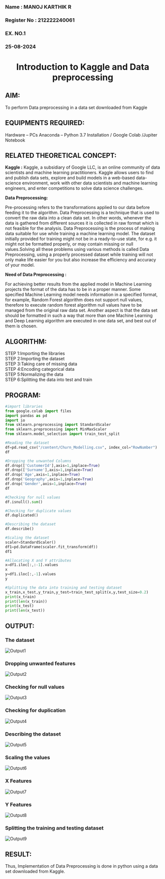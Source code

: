 <H3>Name : MANOJ KARTHIK R</H3>
<H3>Register No : 212222240061</H3>
<H3>EX. NO.1</H3>
<H3>25-08-2024</H3>
<H1 ALIGN =CENTER> Introduction to Kaggle and Data preprocessing</H1>

## AIM:

To perform Data preprocessing in a data set downloaded from Kaggle

## EQUIPMENTS REQUIRED:
Hardware – PCs
Anaconda – Python 3.7 Installation / Google Colab /Jupiter Notebook

## RELATED THEORETICAL CONCEPT:

**Kaggle :**
Kaggle, a subsidiary of Google LLC, is an online community of data scientists and machine learning practitioners. Kaggle allows users to find and publish data sets, explore and build models in a web-based data-science environment, work with other data scientists and machine learning engineers, and enter competitions to solve data science challenges.

**Data Preprocessing:**

Pre-processing refers to the transformations applied to our data before feeding it to the algorithm. Data Preprocessing is a technique that is used to convert the raw data into a clean data set. In other words, whenever the data is gathered from different sources it is collected in raw format which is not feasible for the analysis.
Data Preprocessing is the process of making data suitable for use while training a machine learning model. The dataset initially provided for training might not be in a ready-to-use state, for e.g. it might not be formatted properly, or may contain missing or null values.Solving all these problems using various methods is called Data Preprocessing, using a properly processed dataset while training will not only make life easier for you but also increase the efficiency and accuracy of your model.

**Need of Data Preprocessing :**

For achieving better results from the applied model in Machine Learning projects the format of the data has to be in a proper manner. Some specified Machine Learning model needs information in a specified format, for example, Random Forest algorithm does not support null values, therefore to execute random forest algorithm null values have to be managed from the original raw data set.
Another aspect is that the data set should be formatted in such a way that more than one Machine Learning and Deep Learning algorithm are executed in one data set, and best out of them is chosen.


## ALGORITHM:
STEP 1:Importing the libraries<BR>
STEP 2:Importing the dataset<BR>
STEP 3:Taking care of missing data<BR>
STEP 4:Encoding categorical data<BR>
STEP 5:Normalizing the data<BR>
STEP 6:Splitting the data into test and train<BR>

##  PROGRAM:
```py
#import libraries
from google.colab import files
import pandas as pd
import io
from sklearn.preprocessing import StandardScaler
from sklearn.preprocessing import MinMaxScaler
from sklearn.model_selection import train_test_split

#Reading the dataset
df=pd.read_csv("/content/Churn_Modelling.csv", index_col="RowNumber")
df

#Dropping the unwanted Columns
df.drop(['CustomerId'],axis=1,inplace=True)
df.drop(['Surname'],axis=1,inplace=True)
df.drop('Age',axis=1,inplace=True)
df.drop('Geography',axis=1,inplace=True)
df.drop('Gender',axis=1,inplace=True)
df

#Checking for null values
df.isnull().sum()

#Checking for duplicate values
df.duplicated()

#Describing the dataset
df.describe()

#Scaling the dataset
scaler=StandardScaler()
df1=pd.DataFrame(scaler.fit_transform(df))
df1

#Allocating X and Y attributes
x=df1.iloc[:,:-1].values
x
y=df1.iloc[:,-1].values
y

#Splitting the data into training and testing dataset
x_train,x_test,y_train,y_test=train_test_split(x,y,test_size=0.2)
print(x_train)
print(len(x_train))
print(x_test)
print(len(x_test))
```
## OUTPUT:

### The dataset
![Output1](https://github.com/user-attachments/assets/ee1d7c86-15c4-4442-be0b-7349082e338d)

### Dropping unwanted features
![Output2](https://github.com/user-attachments/assets/bf446769-12d9-46a2-b115-c8d5455e2b73)

### Checking for null values
![Output3](https://github.com/user-attachments/assets/18ab08a3-4da7-4f94-86ba-27f4484c65dd)

### Checking for duplication
![Output4](https://github.com/user-attachments/assets/dd49c1c5-d05b-46d8-b453-1925d313a8b6)

### Describing the dataset
![Output5](https://github.com/user-attachments/assets/7fbbd801-8dd4-4b93-80af-acd138152f08)

### Scaling the values
![Output6](https://github.com/user-attachments/assets/b621dd4b-377b-4334-8064-b68f38344b23)

### X Features
![Output7](https://github.com/user-attachments/assets/9160217b-a693-44a7-b7f7-73b44246a968)

### Y Features
![Output8](https://github.com/user-attachments/assets/587e3baf-b5b0-481b-9056-25cf8552402b)

### Splitting the training and testing dataset
![Output9](https://github.com/user-attachments/assets/afee87da-c3a4-459d-be17-6adf0d631bb2)


## RESULT:
Thus, Implementation of Data Preprocessing is done in python  using a data set downloaded from Kaggle.

